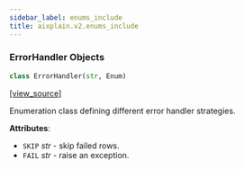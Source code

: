 ```yaml
---
sidebar_label: enums_include
title: aixplain.v2.enums_include
---
```


### ErrorHandler Objects

```python
class ErrorHandler(str, Enum)
```

[[view_source]](https://github.com/aixplain/aiXplain/blob/main/aixplain/v2/enums_include.py#L54)

Enumeration class defining different error handler strategies.

**Attributes**:

- `SKIP` _str_ - skip failed rows.
- `FAIL` _str_ - raise an exception.


